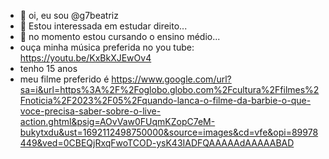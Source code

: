 - 👋 oi, eu sou @g7beatriz
- 👀  Estou interessada em estudar direito...
- 🌱 no momento estou cursando o ensino médio...
- ouça minha música preferida no you tube: https://youtu.be/KxBkXJEwOv4
- tenho 15 anos
- meu filme preferido é https://www.google.com/url?sa=i&url=https%3A%2F%2Foglobo.globo.com%2Fcultura%2Ffilmes%2Fnoticia%2F2023%2F05%2Fquando-lanca-o-filme-da-barbie-o-que-voce-precisa-saber-sobre-o-live-action.ghtml&psig=AOvVaw0FUqmKZopC7eM-bukytxdu&ust=1692112498750000&source=images&cd=vfe&opi=89978449&ved=0CBEQjRxqFwoTCOD-ysK43IADFQAAAAAdAAAAABAD
